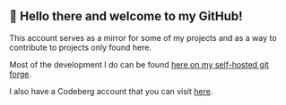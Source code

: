 ## 👋 Hello there and welcome to my GitHub! 
This account serves as a mirror for some of my projects and as a way to contribute to projects only found here.

Most of the development I do can be found [here on my self-hosted git forge](https://git.musselman.dev/musselman).

I also have a Codeberg account that you can visit [here](https://codeberg.org/musselman).
